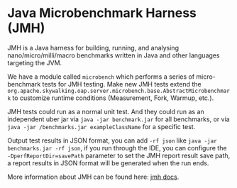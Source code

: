 # Java Microbenchmark Harness (JMH)
JMH is a Java harness for building, running, and analysing nano/micro/milli/macro benchmarks written in Java and other languages targeting the JVM.

We have a module called `microbench` which performs a series of micro-benchmark tests for JMH testing.
Make new JMH tests extend the `org.apache.skywalking.oap.server.microbench.base.AbstractMicrobenchmark`
to customize runtime conditions (Measurement, Fork, Warmup, etc.).

JMH tests could run as a normal unit test. And they could run as an independent uber jar via `java -jar benchmark.jar` for all benchmarks,
or via `java -jar /benchmarks.jar exampleClassName` for a specific test.

Output test results in JSON format, you can add `-rf json` like `java -jar benchmarks.jar -rf json`, if you run through the IDE, you can configure the `-DperfReportDir=savePath` parameter to set the JMH report result save path, a report results in JSON format will be generated when the run ends.

More information about JMH can be found here: [jmh docs](https://openjdk.java.net/projects/code-tools/jmh/).
